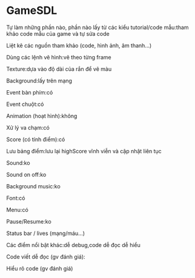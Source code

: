 # GameSDL
Tự làm những phần nào, phần nào lấy từ các kiểu tutorial/code mẫu:tham khảo code mẫu của game và tự sửa code

Liệt kê các nguồn tham khảo (code, hình ảnh, âm thanh...)

Dùng các lệnh vẽ hình:vẽ theo từng frame

Texture:dựa vào độ dài của rắn để vẽ màu

Background:lấy trên mạng

Event bàn phím:có

Event chuột:có

Animation (hoạt hình):không

Xử lý va chạm:có

Score (có tính điểm):có

Lưu bảng điểm:lưu lại highScore vĩnh viễn và cập nhật liên tục 

Sound:ko

Sound on off:ko

Background music:ko

Font:có

Menu:có

Pause/Resume:ko

Status bar / lives (mạng/máu...)

Các điểm nổi bật khác:dễ debug,code dễ đọc dễ hiểu

Code viết dễ đọc (gv đánh giá):

Hiểu rõ code (gv đánh giá)

